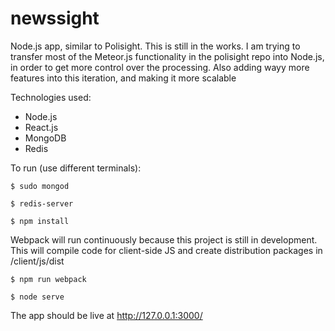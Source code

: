 # newssight
Node.js app, similar to Polisight. This is still in the works. 
I am trying to transfer most of the Meteor.js functionality in the polisight repo into Node.js, in order to get more control over the processing. Also adding wayy more features into this iteration, and making it more scalable

Technologies used: 
- Node.js
- React.js 
- MongoDB
- Redis 


To run (use different terminals):

```
$ sudo mongod
```

```
$ redis-server
```

```
$ npm install
```

Webpack will run continuously because this project is still in development. This will compile code for client-side JS and create distribution packages in /client/js/dist
```
$ npm run webpack
```

```
$ node serve
```

The app should be live at http://127.0.0.1:3000/

